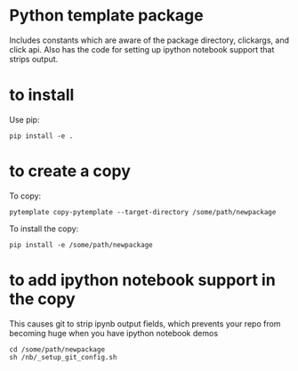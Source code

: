 # Python template package

Includes constants which are aware of the
package directory, clickargs, and click api.
Also has the code for setting up ipython notebook
support that strips output.

# to install

Use pip:
```
pip install -e .
```

# to create a copy

To copy:
```
pytemplate copy-pytemplate --target-directory /some/path/newpackage
```

To install the copy:
```
pip install -e /some/path/newpackage
```

# to add ipython notebook support in the copy

This causes git to strip ipynb output fields, which prevents
your repo from becoming huge when you have ipython notebook demos
```
cd /some/path/newpackage
sh /nb/_setup_git_config.sh
```
